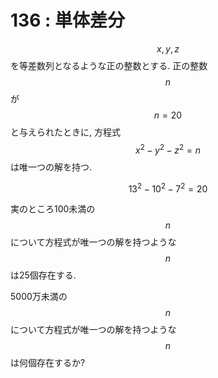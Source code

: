 # 136 : 単体差分

$$x, y, z$$を等差数列となるような正の整数とする. 正の整数$$n$$が$$n = 20$$と与えられたときに, 方程式$$x^2 - y^2 - z^2 = n$$は唯一つの解を持つ.

$$13^2 - 10^2 - 7^2 = 20$$

実のところ100未満の$$n$$について方程式が唯一つの解を持つような$$n$$は25個存在する.

5000万未満の$$n$$について方程式が唯一つの解を持つような$$n$$は何個存在するか?
